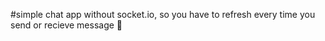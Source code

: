 #simple chat app without socket.io, so you have to refresh every time you send or recieve message 🙂
